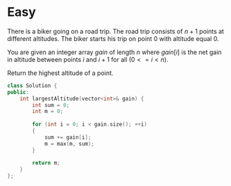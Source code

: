 # Easy

There is a biker going on a road trip. The road trip consists of $n + 1$ points at different altitudes. The biker starts his trip on point $0$ with altitude equal $0$.

You are given an integer array $gain$ of length $n$ where $gain[i]$ is the net gain in altitude between points $i​​​​​​$ and $i + 1$ for all ($0 <= i < n$).

Return the highest altitude of a point.

```cpp
class Solution {
public:
    int largestAltitude(vector<int>& gain) {
        int sum = 0;
        int m = 0;
        
        for (int i = 0; i < gain.size(); ++i)
        {
            sum += gain[i];
            m = max(m, sum);
        }
        
        return m;
    }
};
```
